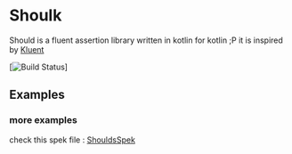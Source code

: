 # Shoulk

Should is a fluent assertion library written in kotlin for kotlin ;P
it is inspired by [Kluent](https://github.com/MarkusAmshove/Kluent)

[![Build Status](https://travis-ci.org/neyb/shoulk.svg?branch=master)]

## Examples
### more examples
check this spek file : [ShouldsSpek](https://github.com/neyb/shoulk/blob/master/src/test/kotlin/io/github/neyb/shoulk/ShouldsSpek.kt)